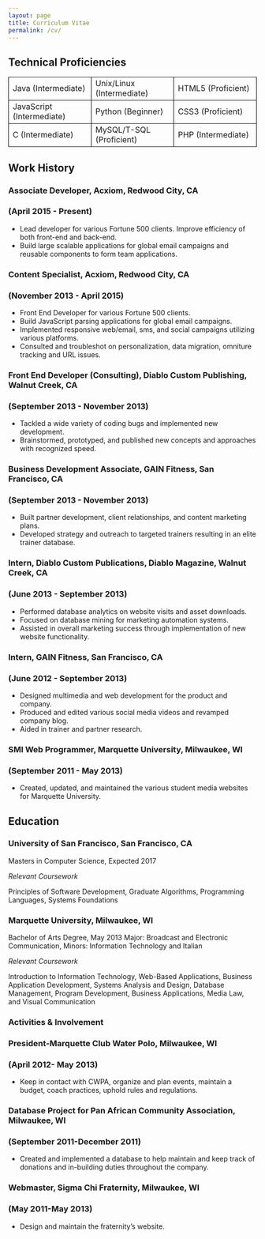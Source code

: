 ```yaml
---
layout: page
title: Curriculum Vitae
permalink: /cv/
---
```


## Technical Proficiencies
<table cellspacing = "0px" cellborder = "0px" border = "2px" style="border: black;">
<tr><td align="left" width="300px;">Java (Intermediate)</td><td align="left" width="300px;">Unix/Linux (Intermediate)</td><td align="left" width="300px;">HTML5 (Proficient)</td></tr>
<tr><td align="left" width="300px;">JavaScript (Intermediate)</td><td align="left" width="300px;">Python (Beginner)</td><td>CSS3 (Proficient)</td></tr>
<tr><td align="left" width="300px;">C (Intermediate)</td><td align="left" width="300px;">MySQL/T-SQL (Proficient)</td><td>PHP (Intermediate)</td></tr>
</table>

## Work History

### Associate Developer, Acxiom, Redwood City, CA 

### (April 2015 - Present)
* Lead developer for various Fortune 500 clients. Improve efficiency of both front-end and back-end.
* Build large scalable applications for global email campaigns and reusable components to form team applications.

### Content Specialist, Acxiom, Redwood City, CA 

### (November 2013 - April 2015)
* Front End Developer for various Fortune 500 clients.
* Build JavaScript parsing applications for global email campaigns.
* Implemented responsive web/email, sms, and social campaigns utilizing various platforms.
* Consulted and troubleshot on personalization, data migration, omniture tracking and URL issues.

### Front End Developer (Consulting), Diablo Custom Publishing, Walnut Creek, CA 

### (September 2013 - November 2013)
* Tackled a wide variety of coding bugs and implemented new development.
* Brainstormed, prototyped, and published new concepts and approaches with recognized speed.

### Business Development Associate, GAIN Fitness, San Francisco, CA 

### (September 2013 - November 2013)
* Built partner development, client relationships, and content marketing plans.
* Developed strategy and outreach to targeted trainers resulting in an elite trainer database.

### Intern, Diablo Custom Publications, Diablo Magazine, Walnut Creek, CA 

### (June 2013 - September 2013)
* Performed database analytics on website visits and asset downloads.
* Focused on database mining for marketing automation systems.
* Assisted in overall marketing success through implementation of new website functionality.

### Intern, GAIN Fitness, San Francisco, CA 

### (June 2012 - September 2013)
* Designed multimedia and web development for the product and company.
* Produced and edited various social media videos and revamped company blog. 
* Aided in trainer and partner research.

### SMI Web Programmer, Marquette University, Milwaukee, WI 

### (September 2011 - May 2013)
* Created, updated, and maintained the various student media websites for Marquette University.



## Education

### University of San Francisco, San Francisco, CA
Masters in Computer Science, Expected 2017

_Relevant Coursework_

Principles of Software Development, Graduate Algorithms, Programming Languages, Systems Foundations

### Marquette University, Milwaukee, WI
Bachelor of Arts Degree, May 2013
Major: Broadcast and Electronic Communication, Minors: Information Technology and Italian

_Relevant Coursework_

Introduction to Information Technology, Web-Based Applications, Business Application Development, Systems Analysis and Design, Database Management, Program Development, Business Applications, Media Law, and Visual Communication


### Activities & Involvement

### President-Marquette Club Water Polo, Milwaukee, WI 

### (April 2012- May 2013)
* Keep in contact with CWPA, organize and plan events, maintain a budget, coach practices, uphold rules and regulations.

### Database Project for Pan African Community Association, Milwaukee, WI 

### (September 2011-December 2011)
* Created and implemented a database to help maintain and keep track of donations and in-building duties throughout the company.

### Webmaster, Sigma Chi Fraternity, Milwaukee, WI 

### (May 2011-May 2013)
* Design and maintain the fraternity’s website.


